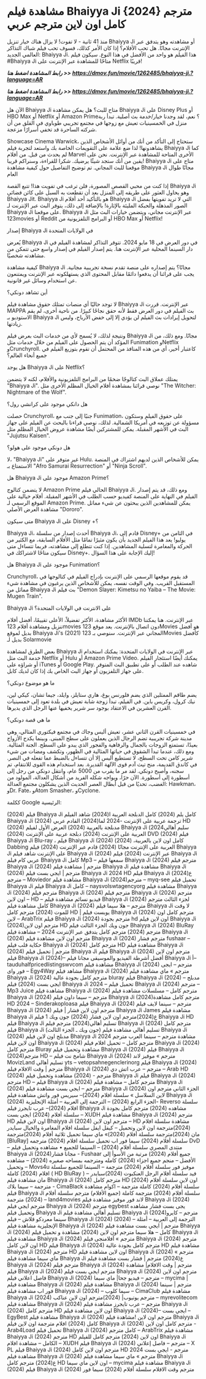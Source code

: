 # مشاهدة فيلم Bhaiyya Ji {2024} مترجم كامل اون لاين مترجم عربي

منذ 41 ثانية - لا تفوت! لا يزال هناك خيار تنزيل Bhaiyya Ji أو مشاهدته وهو يتدفق عبر الإنترنت مجانًا. هل تحب الأفلام؟ إذا كان الأمر كذلك، فسوف تحب فيلم شباك التذاكر العالمي الجديد: Bhaiyya Ji. هذا الفيلم هو واحد من الأفضل في هذا النوع. سيكون فيلم #Bhaiyya Ji متاحًا للمشاهدة عبر الإنترنت على Netflix قريبًا!

<p><b><I>رابط المشاهدة اضغط هنا >> <a href="https://dmov.fun/movie/1262485/bhaiyya-ji.?language=AR" rel="nofollow">https://dmov.fun/movie/1262485/bhaiyya-ji.?language=AR</a></I></b></p>

<p><b><I>رابط المشاهدة اضغط هنا >> <a href="https://dmov.fun/movie/1262485/bhaiyya-ji.?language=AR" rel="nofollow">https://dmov.fun/movie/1262485/bhaiyya-ji.?language=AR</a></I></b></p>

الآن هل Bhaiyya Ji متاح للبث؟ هل يمكن مشاهدة Bhaiyya Ji على Disney Plus أو HBO Max أو Netflix أو Amazon Prime؟ نعم، لقد وجدنا خيار/خدمة بث أصلية. تبدأ ربة منزل في الخمسينيات تعيش مع زوجها في مجتمع تجريبي طوباوي في القلق من أن شركته الساحرة قد تخفي أسرارًا مزعجة.

Showcase Cinema Warwick، ستحتاج إلى التأكد من أنك من أوائل الأشخاص الذين يشاهدونها! لذا ضع علامة على التقويمات الخاصة بك واستعد لتجربة فيلم Bhaiyya Ji كما لم يحدث من قبل. من أفلام Marvel الأخرى المتاحة للمشاهدة عبر الإنترنت. نحن على يقين من أنك ستجد شيئًا يرضيك. شكرا للقراءة، وسنراكم قريبا! Bhaiyya Ji متاح على موقعنا للبث المجاني. تم توضيح التفاصيل حول كيفية مشاهدة Bhaiyya Ji مجانًا طوال العام

إذا كنت من محبي القصص المصورة، فلن ترغب في تفويت هذا! تتبع القصة Bhaiyya Ji وهو يحاول العثور على طريقه إلى المنزل بعد أن تقطعت به السبل على كائن فضائي Bhaiyya Jit. Bhaiyya Ji هو بالتأكيد أحد أفلام Bhaiyya Ji التي لا تريد تفويتها بفضل الصور المذهلة والحبكة المليئة بالإثارة! بالإضافة إلى ذلك، يتوفر البث عبر الإنترنت لـ Bhaiyya Ji على موقعنا. Bhaiyya Ji عبر الإنترنت مجاني، ويتضمن خيارات البث مثل 123movies أو Reddit أو البرامج التلفزيونية من HBO Max أو Netflix!

إصدار Bhaiyya Ji في الولايات المتحدة

يُعرض Bhaiyya Ji في دور العرض في 18 مايو 2024. تتوفر التذاكر لمشاهدة الفيلم في دار السينما المحلية عبر الإنترنت هنا. يتم إصدار الفيلم في إصدار واسع حتى تتمكن من مشاهدته شخصيًا.

كيفية مشاهدة Bhaiyya Ji مجانًا؟ يتم إصداره على منصة تقدم نسخة تجريبية مجانية. يجب على قرائنا أن يدفعوا دائمًا مقابل المحتوى الذي يستهلكونه عبر الإنترنت ويمتنعون عن استخدام وسائل غير قانونية.

أين تشاهد دونكي؟

لا توجد حاليًا أي منصات تمتلك حقوق مشاهدة فيلم Bhaiyya Ji عبر الإنترنت. قررت MAPPA بث الفيلم في دور العرض فقط لأنه حقق نجاحًا كبيرًا. من ناحية أخرى، لم يقم الاستوديو بـ Bhaiyya Ji لتحويل إيرادات بث الفيلم لن يؤدي إلا إلى خفض الأرباح، وليس زيادتها.

ونتيجة لذلك، لا يُسمح لأي من خدمات البث بعرض فيلم Bhaiyya Ji مجانًا. ومع ذلك، من المؤكد أن يتم الحصول على الفيلم من خلال خدمات مثل Funimation وNetflix وCrunchyroll. كاعتبار أخير، أي من هذه المنافذ من المحتمل أن تقوم بتوزيع الفيلم في جميع أنحاء العالم؟

هل يوجد Bhaiyya Ji على Netflix؟

يمتلك عملاق البث كتالوجًا ضخمًا من البرامج التلفزيونية والأفلام، لكنه لا يتضمن "Bhaiyya Ji". نوصي قرائنا بمشاهدة أفلام الخيال المظلم الأخرى مثل "The Witcher: Nightmare of the Wolf".

هل دانكي موجود على كرانشي رول؟

حصلت Crunchyroll، جنبًا إلى جنب مع Funimation، على حقوق الفيلم وستكون مسؤولة عن توزيعه في أمريكا الشمالية. لذلك، نوصي قراءنا بالبحث عن الفيلم على جهاز البث في الأشهر المقبلة. يمكن للمشتركين أيضًا مشاهدة عروض الخيال المظلم مثل "Jujutsu Kaisen".

هل دونكي موجود على هولو؟

لا، "Bhaiyya Ji" غير متوفر على Hulu. يمكن للأشخاص الذين لديهم اشتراك في المنصة الاستمتاع بـ "Afro Samurai Resurrection" أو "Ninja Scroll".

هل Bhaiyya Ji موجود على Amazon Prime؟

لا يتضمن كتالوج Amazon Prime الحالي فيلم Bhaiyya Ji. ومع ذلك، قد يتم إصدار الفيلم في النهاية على المنصة كفيديو حسب الطلب في الأشهر المقبلة. أفلام خيالية على الموقع الرسمي لـ Amazon Prime. يمكن للمشاهدين الذين يبحثون عن شيء مماثل مشاهدة العرض الأصلي "Dororo".

متى سيكون Bhaiyya Ji على Disney +؟

Bhaiyya Ji، أحدث إصدار من سلسلة Bhaiyya Ji، قادم إلى Disney+ في الثامن من يوليو! يعد هذا الفيلم الجديد بأن يكون مثيرًا تمامًا مثل الأفلام السابقة، مع الكثير من الحركة والمغامرة لتسلية المشاهدين. إذا كنت تتطلع إلى مشاهدته، فربما تتساءل متى سيكون متاحًا لاشتراكك في Disney+. إليك الإجابة على هذا السؤال!

هل Bhaiyya Ji موجود على Funimation؟

Crunchyroll، قد يقوم موقعها الرسمي على الإنترنت بإدراج الفيلم في كتالوجها في المستقبل القريب. وفي الوقت نفسه، يمكن للأشخاص الذين يرغبون في مشاهدة شيء مماثل من Bhaiyya Ji بث فيلم "Demon Slayer: Kimetsu no Yaiba – The Movie: Mugen Train".

Bhaiyya Ji على الانترنت في الولايات المتحدة؟

الأكثر مشاهدة، الأكثر تفضيلاً، الأعلى تقييمًا، أفضل أفلام IMDb عبر الإنترنت. هنا يمكننا تنزيل ومشاهدة أفلام 123movies دون اتصال بالإنترنت. يعد موقع 123Movies هو أفضل بديل لموقع Bhaiyya Ji's (2021) المجاني عبر الإنترنت. سنوصي بـ 123Movies كأفضل بديل لـ Solarmovie

بعض الطرق لمشاهدة Bhaiyya Ji عبر الإنترنت في الولايات المتحدة: يمكنك استخدام خدمة البث مثل Netflix أو Hulu أو Amazon Prime Video. يمكنك أيضًا استئجار الفيلم أو شراؤه على iTunes أو Google Play. شاهده عند الطلب أو على تطبيق البث المتوفر على جهاز التلفزيون أو جهاز البث الخاص بك إذا كان لديك كابل.

ما هو موضوع دونكي؟

يضم طاقم الممثلين الذي يضم فلورنس بوغ، هاري ستايلز، وايلد، جيما تشان، كيكي لين، نيك كرول، وكريس باين. في الفيلم، تبدأ زوجة شابة تعيش في بلدة تعود إلى خمسينيات القرن العشرين في الاعتقاد بوجود سر شرير يخفيها عنها الرجل الذي يديرها.

ما هي قصة دونكي؟

في خمسينيات القرن الثاني عشر، تعيش أليس وجاك في مجتمع فيكتوري المثالي، وهي مدينة شركة تجريبية تضم الرجال الذين يعملون على سطح المبنى. وبينما يكدح الأزواج بعيدًا، تستمتع الزوجات بالجمال والرفاهية والفجور الذي يبدو على السطح. الجنة المثالية. ومع ذلك، عندما تبدأ الشقوق في حياتها المثالية في الظهور، وتكشف ومضات من شيء شرير كامن تحت السطح، لا تستطيع أليس إلا أن تتساءل بالضبط عما تفعله في النصر. في كاندق القديمة، منح تيث آدم قوى الآلهة القديرة. بعد استخدام هذه القوى للانتقام، تم سجنه، وأصبح دونكي. لقد مر ما يقرب من 5000 عام، وانتقل دونكي من رجل إلى أسطورة إلى أسطورة. الآن حرًا، ويواجه شكله الفريد من أشكال العدالة، المولود من الغضب، تحديًا من قبل أبطال العصر الحديث الذين يشكلون مجتمع العدالة: Hawkman، وDr. Fate، وAtom Smasher، وCyclone.

ككلمة Google الرئيسية:

(2024) فيلم Bhaiyya Ji كامل
يلم (2024)  كامل الدبلجة العربية
ا(2024) شاهد الفيلم Bhaiyya Ji
(2024) ترجمة عربية على الإنترنت
-2024
لما(2024)   القادم  عربي HD
(2024) مدبلجة بالعربية
(2024) العرض الأول لفيلم Bhaiyya Ji
سليم أهالي2024)  العربية على الإنترنت
(2024)  دبلجة عربية على الإنترنت
(2024)  DVD
(2024)  فيلم Bhaiyya Ji Blu-ray ،
فيلم Bhaiyya Ji (2024) كامل اون لاين بالعربية،
(2024) Dabbing العربية على الإنترنت مجانًا
(2024)  قادم عبر الإنترنت
(2024) فيلم Bhaiyya Ji على الإنترنت
شاهد فيلم Bhaiyya Ji (2024) عبر الإنترنت
(2024) فيلم Bhaiyya Ji عربي كام
فيلم Bhaiyya Ji كامل Mp3 – سمعها
فيلم Bhaiyya Ji (2024) مترجم
فيلم Bhaiyya Ji (2024) مترجم | مشاهدة فيلم Bhaiyya Ji
مشاهدة فيلم Bhaiyya Ji (2024) مترجم | ايجي بست
فيلم Bhaiyya Ji 2024 HD
فيلم Bhaiyya Ji ع(2024) مترجم – Moviedor
مشاهدة فيلم Bhaiyya Ji (2024)مترجم – myq-see
تحميل فيلم Bhaiyya Ji فيلم Bhaiyya Ji كامل – naysvolswtagencyorg
مشاهدة فيلم Bhaiyya Ji (2024) مترجم
فيلم Bhaiyya Ji (2024) مترجم
فيلم Bhaiyya Ji (2024) مترجم اون لاين – HD – فيديو نسائم
مشاهدة فيلم Bhaiyya Ji (2024) لجزء الثالث مترجم كامل
مشاهدة فيلم Bhaiyya Ji (2024) مترجم – هلا سيما
فيلم Bhaiyya Ji لا وقت للموت (2024) مترجم كامل HD | يوبست
فيلم Bhaiyya Ji (2024) مترجم كامل اون لاين – ArabTrix
فيلم Bhaiyya Ji (2024) مترجم بجودة hd اون لاين
فيلم Bhaiyya Ji (2024)مترجم اون لاين HD جون ويك الجزء الثالث
فيلم Bhaiyya Ji (2024) BluRay مترجم
(2024) مترجم كامل يتدفق عبر الإنترنت 2024 – مشاهدة
فيلم Bhaiyya Ji (2024) مترجم اون لاين
مشاهدة فيلم Bhaiyya Ji (2024) مترجم فشار fushaar – حكاية قلب
فيلم Bhaiyya Ji (2024) مترجم كامل HD
مشاهدة فيلم Bhaiyya Ji (2024) مترجم | تحميل فيلم Bhaiyya Ji
فيلم Bhaiyya Ji (2024) مترجم اون لاين
فيلم Bhaiyya Ji (2024)– أفضل أشرطة الفيديو والموسيقى مجانا
فيلم Bhaiyya Ji أ– tauduhalfpricedlistingswvcom
مشاهدة فيلم Bhaiyya Ji (2024) مترجم – ايجى فور واى – Egy4Way
مشاهد فيلم Bhaiyya Ji (2024) مترجم » ماي
مشاهدة فيلم Bhaiyya Ji (2024) مترجم كامل بجودة عالية bluray
فيلم Bhaiyya Ji (2024) مدبلج – ايجي بست
(2024) فيلم Bhaiyya Ji 2024 – تحميل
فيلم Bhaiyya Ji (2024) مترجم – Mp3 Juice
مشاهدة فيلم Bhaiyya Ji (2024) مترجم كامل – مسلسلات
مشاهدة فيلم Bhaiyya Ji (2024) مترجم – سيما داون
فيلم Bhaiyya Ji (2024)مترجم كامل مشاهدة HD 2024 – Sinderakoploasa
فيلم Bhaiyya Ji (2024) مترجم – سينما لايف
فيلم Bhaiyya Ji (2024) مترجم اون لاين فشار | فيلم Bhaiyya Ji James
مشاهدة فيلم Bhaiyya Ji ع(2024)مترجم اون لاين فشار
(2024) جون ويك 1 فيلم Bhaiyya Ji HD
فيلم Bhaiyya Ji تسليم أهالي(2024) مترجم
فيلم Bhaiyya Ji (2024) مترجم كامل
فيلم Bhaiyya Ji (جون ويك ـ الجزء الثالث) تسليم أهالي
مشاهدة فيلم Bhaiyya Ji (2024) مدبلج اون لاين
فيلم Bhaiyya Ji 2024 مشاهدة مترجم – سينما العرب
مترجم اون لاين فيلم Bhaiyya Ji (2024) مترجم كامل – تحميل افلام
فيلم Bhaiyya Ji (2024) مترجم كامل Bluray
مشاهدة وتحميل فيلم Bhaiyya Ji (2024)
فيلم Bhaiyya Ji (2024)مترجم HD – شامخ نت
فيلم Bhaiyya Ji (2024) مترجم » موفيز لاند MovizLand
تسليم أهالي  yts – vetopsahnegenclerinorg
فيلم Bhaiyya Ji (2024) مترجم | وقت الافلام
فيلم Bhaiyya Ji (2024) مترجم – عرب اتش دي – Arab HD
(2024) مترجم - (2024) مشاهدة وتحميل فيلم Bhaiyya Ji
فيلم Bhaiyya Ji (2024) مترجم HD –
فيلم Bhaiyya Ji (2024) مترجم كامل – مشاهدة فيلم Bhaiyya Ji (2024) مترجم – ايجي بست
مشاهدة فيلم Bhaiyya Ji (2024) الجزء الثاني مترجم اون لاين
السلاسل » سلسلة افلام (2024)– سيريس فور واتش
مشاهدة فيلم Bhaiyya Ji (2024) الجزء الرابع
(2024) – الترجمة إلى العربية – أمثلة الإنجليزية- Reverso
سلسلة افلام (2024)– عرب تايجرز
فيلم Bhaiyya Ji مشاهده (2024) مترجم كامل بجودة
سلسلة أفلام (2024) ايجي بست – XUDH
مشاهدة فيلم Bhaiyya Ji (2024) مترجم HD اون لاين
فيلم Bhaiyya Ji (2024) مترجم اون لاين – HD
مشاهدة سلسلة افلام (2024)مترجمة اون لاين وتحميل – كيفل ايفل
سلسلة افلام المغامرة والخيال سبايدر مان (2024)مترجمة
سلسلة أفلام (2024)» ماي سيما
تحميل ثلاثية أفلام (2024)مترجمة [BluRay]
سلسلة أفلام (2024) سيما فور اب
تحميل سلسلة افلام (2024) مترجمه DvD – منتدى المصري
سلسلة أفلام (2024) – السينما للجميع
• مشاهده وتحميل فيلم Bhaiyya Ji (2024)مجانا فشار - Fushaar
جميع أفلام (2024) مرتبة من الأسوأ إلى الأفضل – منجم
جميع اجزاء (2024) كامله ومترجمه بمساحه صغيره
(2024) – مشاهده وتحميل – Movs4u موفيز فور
سلسلة أفلام (2024) مترجمة – السينما للجميع
سلسلة افلام (2024) كاملة ( HD BluRay ) – فيد
سلسلة أفلام الرجل العنكبوت (2024)سبايدر مان
مشاهدة فيلم Bhaiyya Ji (2024) مترجم كامل HD اون لاين
سلسلة أفلام (2024) مترجمة – سيما بلاك - CimaBlack
سلسلة أفلام (2024) كاملة مترجمة – اكوام
مشاهدة فيلم Bhaiyya Ji سلسلة أفلام (2024) مترجمة كاملة (جميع الأفلام) مترجم
سلسلة أفلام (2024) مترجمة – land4movies لاند فور موفيز
مشاهدة فيلم Bhaiyya Ji (2024) مترجم ايجي
فيلم Bhaiyya Ji (2024) مترجم egybest يجى بست فشار
مشاهده وتحميل فيلم Bhaiyya Ji تسليم أهالي
مشاهدة فيلم Bhaiyya Ji (2024)مترجم – كايرو سينما
معردكو قلاش – فيلم Bhaiyya Ji (2024) (2024) – الترجمة إلى العربية – أمثلة الإنجليزية
مشاهدة فيلم Bhaiyya Ji (2024) مترجم | ايجي بست
مشاهدة فيلم Bhaiyya Ji (2024) كامل – هلا سيما
مترجم اون لاين (2024) مشاهدة و تحميل فيلم Bhaiyya Ji
مشاهدة فيلم Bhaiyya Ji (2024) مترجم » أفلامنجى
فيلم Bhaiyya Ji (2024) مترجم اون لاين كامل HD
فيلم Bhaiyya Ji (2024) مترجم كامل بجودة عالية HD
مشاهدة فيلم Bhaiyya Ji (2024) مترجم HD اون لاين
مشاهدة فيلم Bhaiyya Ji (2024) مترجم » ماي سيما
مشاهدة فيلم Bhaiyya Ji ع(2024) مترجم | فشار بست
مشاهدة فيلم Bhaiyya Ji (2024) مترجم
فيلم Bhaiyya Ji (2024) مترجم | وقت الافلام|
مشاهدة فيلم Bhaiyya Ji (2024) مترجم ايجي بست
فيلم Bhaiyya Ji (2024) مترجم اون لاين فاصل اعلاني
فيلم Bhaiyya Ji (2024) مترجم – فيديو جحا|
ماي سيما – mycima | مشاهدة فيلم Bhaiyya Ji (2024)
مشاهدة فيلم Bhaiyya Ji (2024) مترجم | سينما فور اب
مشاهدة فيلم Bhaiyya Ji (2024) – سيما كلوب – CimaClub
مشاهدة فيلم Bhaiyya Ji (2024) مترجم يوتيوب|
(2024)مترجم اون لاين عناكب – myrevolitecom
مشاهدة فيلم Bhaiyya Ji (2024) مترجم – عرب تايجرز
مشاهدة فيلم Bhaiyya Ji (2024) مترجم كامل HD اون لاين
مشاهدة فيلم Bhaiyya Ji (2024)– ايجي بست – EgyBest
مشاهدة فيلم Bhaiyya Ji (2024) مترجم اون لاين
!مشاهدة فيلم Bhaiyya Ji كامل (2024) افلام مترجمة اون لاين
فيلم Bhaiyya Ji (2024) مترجم كامل اون لاين - Arab4Load
تحميل فيلم Bhaiyya Ji (2024) كامل مترجم – ArabTrix
مشاهدة فيلم Bhaiyya Ji (2024) مترجم HD اون لاين
(2024) مترجم كامل للفيلم Bhaiyya Ji الكامل – مشاهدة افلام
– XUDH
فيلم Bhaiyya Ji (2024) مترجم – فاصل إعلاني – X PL
فيلم Bhaiyya Ji (2024) مترجم اون لاين كامل HD 2024 مترجم - ايجي بست
مشاهدة فيلم Bhaiyya Ji (2024) مترجم » ماي سيما
مشاهدة فيلم Bhaiyya Ji ع(2024) مترجم كامل HD اون لاين
ماي سيما – mycima مشاهدة فيلم Bhaiyya Ji (2024)
فيلم Bhaiyya Ji (2024) مترجم وقت الافلام
سلسلة أفلام (2024) سيما فور
